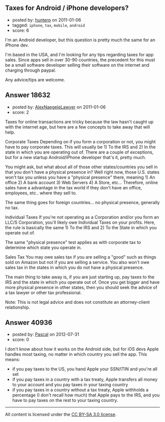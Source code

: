 ## Taxes for Android / iPhone developers?

- posted by: [hunterp](https://stackexchange.com/users/-1/6153-hunterp) on 2011-01-06
- tagged: `iphone`, `tax`, `mobile`, `android`
- score: 6

I'm an Android developer, but this question is pretty much the same for an iPhone dev.

I'm based in the USA, and I'm looking for any tips regarding taxes for app sales. Since apps sell in over 30-90 countries, the precedent for this must be a small software developer selling their software on the internet and charging through paypal.

Any advice/tips are welcome.


## Answer 18632

- posted by: [AlexNaegeleLawyer](https://stackexchange.com/users/-1/6331-alexnaegelelawyer) on 2011-01-06
- score: 2

Taxes for online transactions are tricky because the law hasn't caught up with the internet age, but here are a few concepts to take away that will help.

Corporate Taxes
Depending on if you form a corporation or not, you might have to pay corporate taxes.  This will usually be 1) To the IRS and 2) In the state in which you are operating out of.  There are a couple of exceptions, but for a new startup Android/iPhone developer that's it, pretty much. 

You might ask, but what about all of those other states/countries you sell in that you don't have a physical presence in?  Well right now, those U.S. states won't tax you unless you have a "physical presence" there, meaning 1) An office 2) A bank account 3) Web Servers 4) A Store, etc...  Therefore, online sales have a advantage in the tax world if they don't have an office, employees, etc.. where they sell to. 

The same thing goes for foreign countries... no physical presence, generally no tax. 

Individual Taxes
If you're not operating as a Corporation and/or you form an LLC/S Corporation, you'll likely owe Individual Taxes on your profits.  Here, the rule is basically the same 1) To the IRS and 2) To the State in which you operate out of. 

The same "physical presence" test applies as with corporate tax to determine which state you operate in. 

Sales Tax
You may owe sales tax if you are selling a "good" such as things sold on Amazon but not if you are selling a service.  You also won't owe sales tax in the states in which you do not have a physical presence. 

The main thing to take away is, if you are just starting up, pay taxes to the IRS and the state in which you operate out of.  Once you get bigger and have more physical presence in other states, then you should seek the advice of a tax lawyer or other tax professional. 

Note: This is not legal advice and does not constitute an attorney-client relationship. 


## Answer 40936

- posted by: [Pascal](https://stackexchange.com/users/-1/19010-pascal) on 2012-07-31
- score: 0

I don't know about how it works on the Android side, but for iOS devs Apple handles most taxing, no matter in which country you sell the app. This means:

- if you pay taxes to the US, you hand Apple your SSN/ITIN and you're all set
- if you pay taxes in a country with a tax treaty, Apple transfers all money to your account and you pay taxes in your taxing country
- if you pay taxes in a country without a tax treaty, Apple withholds a percentage (I don't recall how much) that Apple pays to the IRS, and you have to pay taxes on the rest to your taxing country.



---

All content is licensed under the [CC BY-SA 3.0 license](https://creativecommons.org/licenses/by-sa/3.0/).
